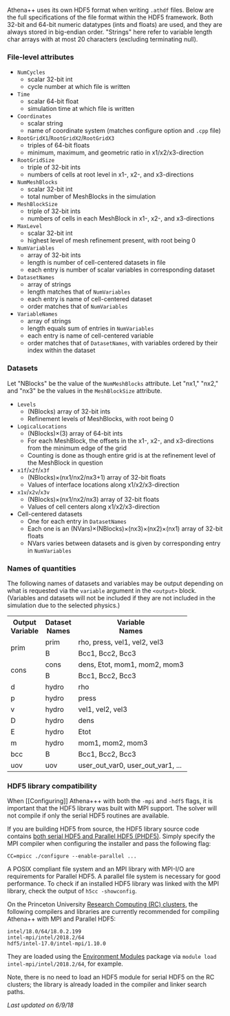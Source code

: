 Athena++ uses its own HDF5 format when writing `.athdf` files. Below are the full specifications of the file format within the HDF5 framework. Both 32-bit and 64-bit numeric datatypes (ints and floats) are used, and they are always stored in big-endian order. "Strings" here refer to variable length char arrays with at most 20 characters (excluding terminating null).

### File-level attributes

- `NumCycles`
  - scalar 32-bit int
  - cycle number at which file is written
- `Time`
  - scalar 64-bit float
  - simulation time at which file is written
- `Coordinates`
  - scalar string
  - name of coordinate system (matches configure option and `.cpp` file)
- `RootGridX1`/`RootGridX2`/`RootGridX3`
  - triples of 64-bit floats
  - minimum, maximum, and geometric ratio in x1/x2/x3-direction
- `RootGridSize`
  - triple of 32-bit ints
  - numbers of cells at root level in x1-, x2-, and x3-directions
- `NumMeshBlocks`
  - scalar 32-bit int
  - total number of MeshBlocks in the simulation
- `MeshBlockSize`
  - triple of 32-bit ints
  - numbers of cells in each MeshBlock in x1-, x2-, and x3-directions
- `MaxLevel`
  - scalar 32-bit int
  - highest level of mesh refinement present, with root being 0
- `NumVariables`
  - array of 32-bit ints
  - length is number of cell-centered datasets in file
  - each entry is number of scalar variables in corresponding dataset
- `DatasetNames`
  - array of strings
  - length matches that of `NumVariables`
  - each entry is name of cell-centered dataset
  - order matches that of `NumVariables`
- `VariableNames`
  - array of strings
  - length equals sum of entries in `NumVariables`
  - each entry is name of cell-centered variable
  - order matches that of `DatasetNames`, with variables ordered by their index within the dataset

### Datasets
Let "NBlocks" be the value of the `NumMeshBlocks` attribute. Let "nx1," "nx2," and "nx3" be the values in the `MeshBlockSize` attribute.

- `Levels`
  - (NBlocks) array of 32-bit ints
  - Refinement levels of MeshBlocks, with root being 0
- `LogicalLocations`
  - (NBlocks)&times;(3) array of 64-bit ints
  - For each MeshBlock, the offsets in the x1-, x2-, and x3-directions from the minimum edge of the grid
  - Counting is done as though entire grid is at the refinement level of the MeshBlock in question
- `x1f`/`x2f`/`x3f`
  - (NBlocks)&times;(nx1/nx2/nx3+1) array of 32-bit floats
  - Values of interface locations along x1/x2/x3-direction
- `x1v`/`x2v`/`x3v`
  - (NBlocks)&times;(nx1/nx2/nx3) array of 32-bit floats
  - Values of cell centers along x1/x2/x3-direction
- Cell-centered datasets
  - One for each entry in `DatasetNames`
  - Each one is an (NVars)&times;(NBlocks)&times;(nx3)&times;(nx2)&times;(nx1) array of 32-bit floats
  - NVars varies between datasets and is given by corresponding entry in `NumVariables`

### Names of quantities
The following names of datasets and variables may be output depending on what is requested via the `variable` argument in the `<output>` block. (Variables and datasets will not be included if they are not included in the simulation due to the selected physics.)

<table>
  <tr> <th>Output<br>Variable</th> <th>Dataset<br>Names</th> <th>Variable<br>Names</th> </tr>
  <tr> <td rowspan="2">prim</td> <td>prim</td> <td>rho, press, vel1, vel2, vel3</td> </tr>
  <tr> <td>B</td> <td>Bcc1, Bcc2, Bcc3</td> </tr>
  <tr> <td rowspan="2">cons</td> <td>cons</td> <td>dens, Etot, mom1, mom2, mom3</td> </tr>
  <tr> <td>B</td> <td>Bcc1, Bcc2, Bcc3</td> </tr>
  <tr> <td>d</td> <td>hydro</td> <td>rho</td> </tr>
  <tr> <td>p</td> <td>hydro</td> <td>press</td> </tr>
  <tr> <td>v</td> <td>hydro</td> <td>vel1, vel2, vel3</td> </tr>
  <tr> <td>D</td> <td>hydro</td> <td>dens</td> </tr>
  <tr> <td>E</td> <td>hydro</td> <td>Etot</td> </tr>
  <tr> <td>m</td> <td>hydro</td> <td>mom1, mom2, mom3</td> </tr>
  <tr> <td>bcc</td> <td>B</td> <td>Bcc1, Bcc2, Bcc3</td> </tr>
  <tr> <td>uov</td> <td>uov</td> <td>user_out_var0, user_out_var1, ...</td> </tr>
</table>

### HDF5 library compatibility
When [[Configuring]] Athena+++ with both the `-mpi` and `-hdf5` flags, it is important that the HDF5 library was built with MPI support. The solver will not compile if only the serial HDF5 routines are available.

If you are building HDF5 from source, the HDF5 library source code contains [both serial HDF5 and Parallel HDF5 (PHDF5)](https://portal.hdfgroup.org/pages/viewpage.action?pageId=48809596). Simply specify the MPI compiler when configuring the installer and pass the following flag:
```
CC=mpicc ./configure --enable-parallel ...
```
A POSIX compliant file system and an MPI library with MPI-I/O are requirements for Parallel HDF5. A parallel file system is necessary for good performance. To check if an installed HDF5 library was linked with the MPI library, check the output of `h5cc -showconfig`.  

On the Princeton University [Research Computing (RC) clusters](https://researchcomputing.princeton.edu/systems-and-services/available-systems), the following compilers and libraries are currently recommended for compiling Athena++ with MPI and Parallel HDF5:
```
intel/18.0/64/18.0.2.199
intel-mpi/intel/2018.2/64
hdf5/intel-17.0/intel-mpi/1.10.0
```
They are loaded using the [Environment Modules](http://modules.sourceforge.net/) package via `module load intel-mpi/intel/2018.2/64`, for example.

Note, there is no need to load an HDF5 module for serial HDF5 on the RC clusters; the library is already loaded in the compiler and linker search paths.

*Last updated on 6/9/18*

